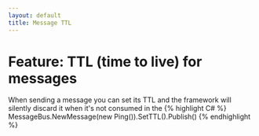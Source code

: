 ```yaml
---
layout: default
title: Message TTL
---
```


# Feature: TTL (time to live) for messages

When sending a message you can set its TTL and the framework will silently discard it when it's not consumed in the 
{% highlight C# %}
MessageBus.NewMessage(new Ping()).SetTTL().Publish()
{% endhighlight %}
